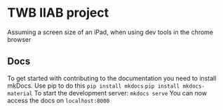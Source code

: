 # TWB IIAB project

Assuming a screen size of an iPad, when using dev tools in the chrome browser

## Docs

To get started with contributing to the documentation you need to install mkDocs. Use pip to do this
`pip install mkdocs`
`pip install mkdocs-material`
To start the development server:
`mkdocs serve`
You can now access the docs on `localhost:8000`
